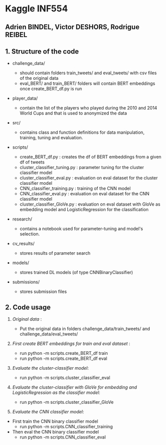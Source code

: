 # Kaggle INF554

## Adrien BINDEL, Victor DESHORS, Rodrigue REIBEL

## 1. Structure of the code

- challenge_data/
    - should contain folders train_tweets/ and eval_tweets/ with csv files of the original data
    - eval_BERT/ and train_BERT/ folders will contain BERT embeddings once create_BERT_df.py is run

- player_data/
    - contain the list of the players who played during the 2010 and 2014 World Cups and that is used to anonymized the data

- src/
    - contains class and function definitions for data manipulation, training, tuning and evaluation.

- scripts/
    - create_BERT_df.py : creates the df of BERT embeddings from a given df of tweets
    - cluster_classifier_tuning.py : parameter tuning for the cluster classifier model
    - cluster_classifier_eval.py : evaluation on eval dataset for the cluster classifier model
    - CNN_classifier_training.py : training of the CNN model
    - CNN_classifier_eval.py : evaluation on eval dataset for the CNN classifier model
    - cluster_classifier_GloVe.py : evaluation on eval dataset with GloVe as embedding model and LogisticRegression for the classification

- research/
    - contains a notebook used for parameter-tuning and model's selection.

- cv_results/
    - stores results of parameter search

- models/
    - stores trained DL models (of type CNNBinaryClassifier)

- submissions/
    - stores submission files

## 2. Code usage

1. *Original data* :
    - Put the original data in folders challenge_data/train_tweets/ and challenge_data/eval_tweets/

2. *First create BERT embeddings for train and eval dataset* :
    - run python -m scripts.create_BERT_df train
    - run python -m scripts.create_BERT_df eval

3. *Evaluate the cluster-classifier model*:

    - run python -m scripts.cluster_classifier_eval

4. *Evaluate the cluster-classifier with GloVe for embedding and LogisticRegression as the classifier model*:

    - run python -m scripts.cluster_classifier_GloVe

5. *Evaluate the CNN classifier model*:

- First train the CNN binary classifier model
    - run python -m scripts.CNN_classifier_training
- Then eval the CNN binary classifier model
    - run python -m scripts.CNN_classifier_eval
